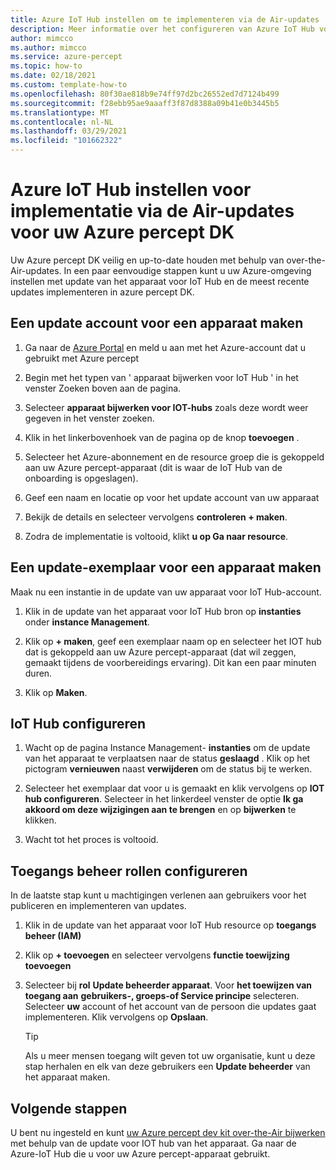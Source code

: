 ```yaml
---
title: Azure IoT Hub instellen om te implementeren via de Air-updates
description: Meer informatie over het configureren van Azure IoT Hub voor het implementeren van updates via de lucht naar Azure percept DK
author: mimcco
ms.author: mimcco
ms.service: azure-percept
ms.topic: how-to
ms.date: 02/18/2021
ms.custom: template-how-to
ms.openlocfilehash: 80f30ae818b9e74ff97d2bc26552ed7d7124b499
ms.sourcegitcommit: f28ebb95ae9aaaff3f87d8388a09b41e0b3445b5
ms.translationtype: MT
ms.contentlocale: nl-NL
ms.lasthandoff: 03/29/2021
ms.locfileid: "101662322"
---
```

# <a name="how-to-set-up-azure-iot-hub-to-deploy-over-the-air-updates-to-your-azure-percept-dk"></a>Azure IoT Hub instellen voor implementatie via de Air-updates voor uw Azure percept DK
Uw Azure percept DK veilig en up-to-date houden met behulp van over-the-Air-updates. In een paar eenvoudige stappen kunt u uw Azure-omgeving instellen met update van het apparaat voor IoT Hub en de meest recente updates implementeren in azure percept DK.

## <a name="create-a-device-update-account"></a>Een update account voor een apparaat maken

1. Ga naar de [Azure Portal](https://portal.azure.com) en meld u aan met het Azure-account dat u gebruikt met Azure percept 

1. Begin met het typen van ' apparaat bijwerken voor IoT Hub ' in het venster Zoeken boven aan de pagina.

1. Selecteer **apparaat bijwerken voor IOT-hubs** zoals deze wordt weer gegeven in het venster zoeken.

1. Klik in het linkerbovenhoek van de pagina op de knop **toevoegen** .

1. Selecteer het Azure-abonnement en de resource groep die is gekoppeld aan uw Azure percept-apparaat (dit is waar de IoT Hub van de onboarding is opgeslagen).

1. Geef een naam en locatie op voor het update account van uw apparaat

1. Bekijk de details en selecteer vervolgens **controleren + maken**.
 
1. Zodra de implementatie is voltooid, klikt **u op Ga naar resource**.
 
## <a name="create-a-device-update-instance"></a>Een update-exemplaar voor een apparaat maken
Maak nu een instantie in de update van uw apparaat voor IoT Hub-account.

1. Klik in de update van het apparaat voor IoT Hub bron op **instanties** onder **instance Management**.
 
1. Klik op **+ maken**, geef een exemplaar naam op en selecteer het IOT hub dat is gekoppeld aan uw Azure percept-apparaat (dat wil zeggen, gemaakt tijdens de voorbereidings ervaring). Dit kan een paar minuten duren.
 
1. Klik op **Maken**.

## <a name="configure-iot-hub"></a>IoT Hub configureren

1. Wacht op de pagina Instance Management- **instanties** om de update van het apparaat te verplaatsen naar de status **geslaagd** . Klik op het pictogram **vernieuwen** naast **verwijderen** om de status bij te werken.
 
1. Selecteer het exemplaar dat voor u is gemaakt en klik vervolgens op **IOT hub configureren**. Selecteer in het linkerdeel venster de optie **Ik ga akkoord om deze wijzigingen aan te brengen** en op **bijwerken** te klikken.
 
1. Wacht tot het proces is voltooid.
 
## <a name="configure-access-control-roles"></a>Toegangs beheer rollen configureren
In de laatste stap kunt u machtigingen verlenen aan gebruikers voor het publiceren en implementeren van updates.

1. Klik in de update van het apparaat voor IoT Hub resource op **toegangs beheer (IAM)**
 
2. Klik op **+ toevoegen** en selecteer vervolgens **functie toewijzing toevoegen**
 
3. Selecteer bij **rol** **Update beheerder apparaat**. Voor **het toewijzen van toegang aan** **gebruikers-, groeps-of Service principe** selecteren. Selecteer **uw** account of het account van de persoon die updates gaat implementeren. Klik vervolgens op **Opslaan**. 

    > [!TIP]
    > Als u meer mensen toegang wilt geven tot uw organisatie, kunt u deze stap herhalen en elk van deze gebruikers een **Update beheerder** van het apparaat maken.

## <a name="next-steps"></a>Volgende stappen

U bent nu ingesteld en kunt [uw Azure percept dev kit over-the-Air bijwerken](./how-to-update-over-the-air.md) met behulp van de update voor IOT hub van het apparaat. Ga naar de Azure-IoT Hub die u voor uw Azure percept-apparaat gebruikt.